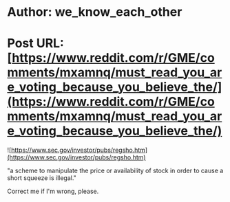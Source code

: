 # Author: we_know_each_other
# Post URL: [https://www.reddit.com/r/GME/comments/mxamnq/must_read_you_are_voting_because_you_believe_the/](https://www.reddit.com/r/GME/comments/mxamnq/must_read_you_are_voting_because_you_believe_the/)


![https://www.sec.gov/investor/pubs/regsho.htm](https://www.sec.gov/investor/pubs/regsho.htm)

"a scheme to manipulate the price or availability of stock in order to cause a short squeeze is illegal."

Correct me if I'm wrong, please.